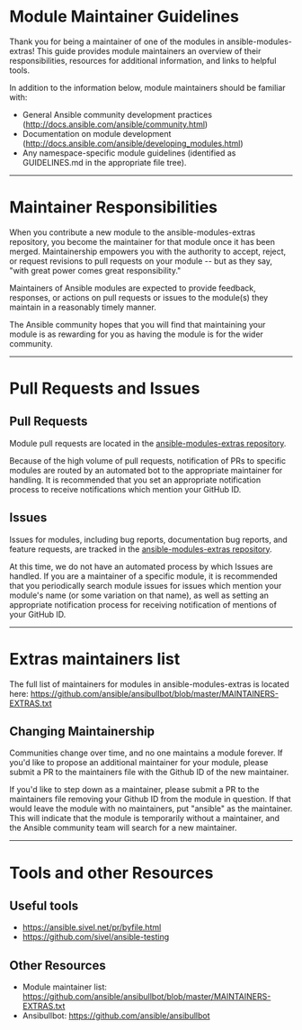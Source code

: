 # Module Maintainer Guidelines 

Thank you for being a maintainer of one of the modules in ansible-modules-extras! This guide provides module maintainers an overview of their responsibilities, resources for additional information, and links to helpful tools.

In addition to the information below, module maintainers should be familiar with:
* General Ansible community development practices (http://docs.ansible.com/ansible/community.html)
* Documentation on module development (http://docs.ansible.com/ansible/developing_modules.html)
* Any namespace-specific module guidelines (identified as GUIDELINES.md in the appropriate file tree).

***

# Maintainer Responsibilities

When you contribute a new module to the ansible-modules-extras repository, you become the maintainer for that module once it has been merged. Maintainership empowers you with the authority to accept, reject, or request revisions to pull requests on your module -- but as they say, "with great power comes great responsibility."

Maintainers of Ansible modules are expected to provide feedback, responses, or actions on pull requests or issues to the module(s) they maintain in a reasonably timely manner.

The Ansible community hopes that you will find that maintaining your module is as rewarding for you as having the module is for the wider community.

***

# Pull Requests and Issues

## Pull Requests

Module pull requests are located in the [ansible-modules-extras repository](https://github.com/ansible/ansible-modules-extras/pulls).

Because of the high volume of pull requests, notification of PRs to specific modules are routed by an automated bot to the appropriate maintainer for handling. It is recommended that you set an appropriate notification process to receive notifications which mention your GitHub ID.

## Issues

Issues for modules, including bug reports, documentation bug reports, and feature requests, are tracked in the [ansible-modules-extras repository](https://github.com/ansible/ansible-modules-extras/issues).

At this time, we do not have an automated process by which Issues are handled. If you are a maintainer of a specific module, it is recommended that you periodically search module issues for issues which mention your module's name (or some variation on that name), as well as setting an appropriate notification process for receiving notification of mentions of your GitHub ID.

***

# Extras maintainers list

The full list of maintainers for modules in ansible-modules-extras is located here:
https://github.com/ansible/ansibullbot/blob/master/MAINTAINERS-EXTRAS.txt

## Changing Maintainership

Communities change over time, and no one maintains a module forever. If you'd like to propose an additional maintainer for your module, please submit a PR to the maintainers file with the Github ID of the new maintainer.

If you'd like to step down as a maintainer, please submit a PR to the maintainers file removing your Github ID from the module in question. If that would leave the module with no maintainers, put "ansible" as the maintainer.  This will indicate that the module is temporarily without a maintainer, and the Ansible community team will search for a new maintainer.

***

# Tools and other Resources

## Useful tools
* https://ansible.sivel.net/pr/byfile.html
* https://github.com/sivel/ansible-testing

## Other Resources

* Module maintainer list: https://github.com/ansible/ansibullbot/blob/master/MAINTAINERS-EXTRAS.txt
* Ansibullbot: https://github.com/ansible/ansibullbot
